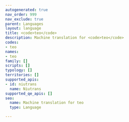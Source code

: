 ```yaml
---
autogenerated: true
nav_order: 999
nav_exclude: true
parent: Languages
layout: language
title: <code>teo</code>
description: Machine translation for <code>teo</code>
codes:
- teo
names:
- teo
family: []
scripts: []
typology: []
territories: []
supported_apis:
- id: niutrans
  name: Niutrans
supported_qe_apis: []
seo:
  name: Machine translation for teo
  type: Language

---
```


